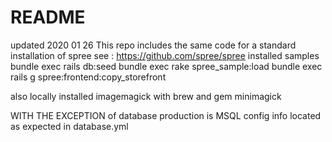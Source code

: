 # README
updated 2020 01 26
This repo includes the same code for a standard installation of spree
see :
https://github.com/spree/spree
installed samples
bundle exec rails db:seed
bundle exec rake spree_sample:load
bundle exec rails g spree:frontend:copy_storefront

also locally installed imagemagick with brew
and gem minimagick

WITH THE EXCEPTION of database production is MSQL
config info located as expected in database.yml
